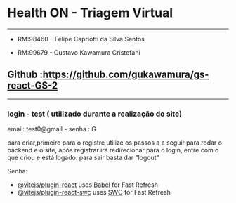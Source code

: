 
# Health ON - Triagem Virtual
___________________________________________
- RM:98460 - Felipe Capriotti da Silva Santos 

- RM:99679 - Gustavo Kawamura Cristofani

## Github :https://github.com/gukawamura/gs-react-GS-2
_______________________________________________________
### login - test ( utilizado durante a realização do site)
email: test0@gmail -
senha : G

para criar,primeiro para o registre utilize os passos a a seguir para rodar o backend e o site, após registrar irá redirecionar para o login, entre com o que criou e está logado. para sair basta dar "logout" 



 Senha:

- [@vitejs/plugin-react](https://github.com/vitejs/vite-plugin-react/blob/main/packages/plugin-react/README.md) uses [Babel](https://babeljs.io/) for Fast Refresh
- [@vitejs/plugin-react-swc](https://github.com/vitejs/vite-plugin-react-swc) uses [SWC](https://swc.rs/) for Fast Refresh
